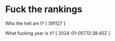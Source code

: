 # Fuck the rankings

Who the hell am I?
{ 391127 }

What fucking year is it?
[ 2024-01-05T12:38:45Z ]
